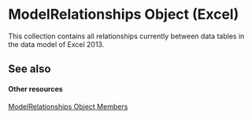 
# ModelRelationships Object (Excel)

This collection contains all relationships currently between data tables in the data model of Excel 2013.


## See also


#### Other resources


[ModelRelationships Object Members](95711631-5377-ef90-5708-0890b38ffa2f.md)

